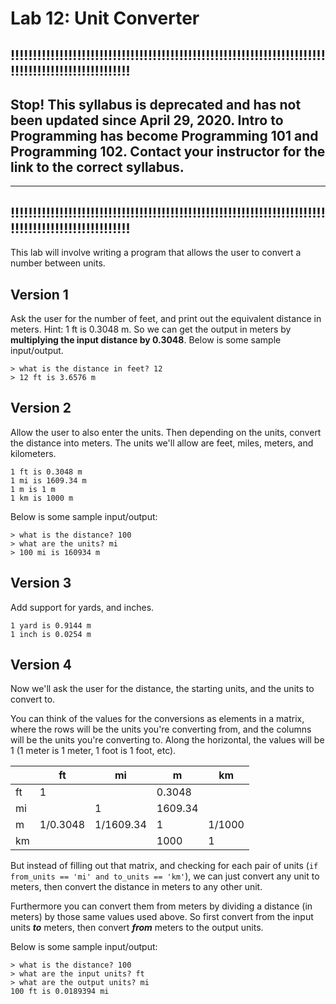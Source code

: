 
# Lab 12: Unit Converter

## !!!!!!!!!!!!!!!!!!!!!!!!!!!!!!!!!!!!!!!!!!!!!!!!!!!!!!!!!!!!!!!!!!!!!!!!!!!!!!!!!!!!!!!!!!!!!!!!!!

## **Stop!**  This syllabus is **deprecated** and has not been updated since April 29, 2020. Intro to Programming has become Programming 101 and Programming 102. Contact your instructor for the link to the correct syllabus. 
***
## !!!!!!!!!!!!!!!!!!!!!!!!!!!!!!!!!!!!!!!!!!!!!!!!!!!!!!!!!!!!!!!!!!!!!!!!!!!!!!!!!!!!!!!!!!!!!!!!!!

This lab will involve writing a program that allows the user to convert a number between units.

## Version 1

Ask the user for the number of feet, and print out the equivalent distance in meters. Hint: 1 ft is 0.3048 m. So we can get the output in meters by **multiplying the input distance by 0.3048**. Below is some sample input/output.

```
> what is the distance in feet? 12
> 12 ft is 3.6576 m
```

## Version 2

Allow the user to also enter the units. Then depending on the units, convert the distance into meters. The units we'll allow are feet, miles, meters, and kilometers.

```
1 ft is 0.3048 m
1 mi is 1609.34 m
1 m is 1 m
1 km is 1000 m
```

Below is some sample input/output:

```
> what is the distance? 100
> what are the units? mi
> 100 mi is 160934 m
```

## Version 3

Add support for yards, and inches.

```
1 yard is 0.9144 m
1 inch is 0.0254 m
```

## Version 4

Now we'll ask the user for the distance, the starting units, and the units to convert to.

You can think of the values for the conversions as elements in a matrix, where the rows will be the units you're converting from, and the columns will be the units you're converting to. Along the horizontal, the values will be 1 (1 meter is 1 meter, 1 foot is 1 foot, etc).



|  | ft  | mi  | m  | km  |
|---|----|----|----|---|
|ft|1||0.3048||
|mi||1|1609.34||
|m|1/0.3048|1/1609.34|1|1/1000|
|km|||1000|1|

But instead of filling out that matrix, and checking for each pair of units (`if from_units == 'mi' and to_units == 'km'`), we can just convert any unit to meters, then convert the distance in meters to any other unit.

Furthermore you can convert them from meters by dividing a distance (in meters) by those same values used above. So first convert from the input units **_to_** meters, then convert **_from_** meters to the output units.



Below is some sample input/output:

```
> what is the distance? 100
> what are the input units? ft
> what are the output units? mi
100 ft is 0.0189394 mi
```


